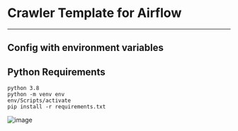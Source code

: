 # Crawler Template for Airflow
***
## Config with environment variables

## Python Requirements
```angular2html
python 3.8
python -m venv env
env/Scripts/activate
pip install -r requirements.txt
```

![image](https://user-images.githubusercontent.com/79197775/218362751-7064fd0d-fa2f-4d6b-ab63-f65f487bd90a.png)

